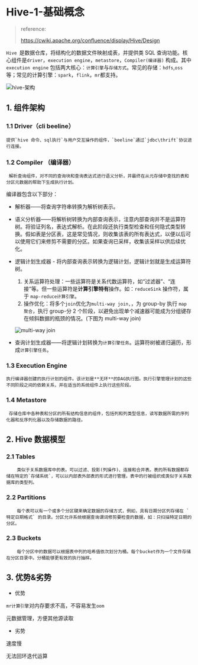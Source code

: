 # Hive-1-基础概念

> reference:
>
> https://cwiki.apache.org/confluence/display/Hive/Design

   `Hive `是数据仓库，将结构化的数据文件映射成表，并提供类 SQL 查询功能。核心组件是`driver`，`execution engine`，`metastore`，`Compiler(编译器)` 构成。其中`execution engine` 包括两大核心：`计算引擎`与`存储方式`。常见的存储：`hdfs`,`oss`等；常见的计算引擎：`spark`，`flink`，`mr`都支持。


![hive-架构](https://github.com/Whojohn/learn/blob/master/docs/hive/pic/hive_architecture.png?raw=true)


## 1. 组件架构

### 1.1 Driver（cli beeline）

	提供`hive 命令、sql执行`与用户交互操作的组件，`beeline`通过`jdbc\thrift`协议进行连接。

### 1.2 Compiler （编译器）

     解析查询组件，对不同的查询块和查询表达式进行语义分析，并最终在从元存储中查找的表和分区元数据的帮助下生成执行计划。

编译器包含以下部分：

- 解析器——将查询字符串转换为解析树表示。

- 语义分析器——将解析树转换为内部查询表示，注意内部查询并不是运算符树。将验证列名，表达式解析。在此阶段还执行类型检查和任何隐式类型转换。假如表是分区表，这是常见情况，则收集该表的所有表达式，以便以后可以使用它们来修剪不需要的分区。如果查询已采样，收集该采样以供后续优化。

- 逻辑计划生成器 - 将内部查询表示转换为逻辑计划，逻辑计划就是生成运算符树。

  1. 关系运算符处理：一些运算符是关系代数运算符，如“过滤器”、“连接”等。但一些运算符是**计算引擎特有**操作。如：`reduceSink` 操作符，属于 `map-reduce计算引擎`。
  2. 操作优化：将多个`join`优化为`multi-way join,`，为 group-by 执行 `map 聚合`，执行 group-分 2 个阶段，以避免出现单个减速器可能成为分组键存在倾斜数据的瓶颈的情况。(下图为 multi-way join)

  ![multi-way join](https://pic4.zhimg.com/80/v2-2392c9bc96e057562c5fa05e7856e8c7_720w.jpg)

- 查询计划生成器——将逻辑计划转换为`计算引擎任务`。运算符树被递归遍历，形成`计算引擎任务`。

### 1.3 Execution Engine

	执行编译器创建的执行计划的组件。该计划是**无环**的DAG执行图。执行引擎管理计划的这些不同阶段之间的依赖关系，并在适当的系统组件上执行这些阶段。

### 1.4 Metastore 

     存储仓库中各种表和分区的所有结构信息的组件，包括列和列类型信息，读写数据所需的序列化器和反序列化器以及存储数据的路径。

## 2. Hive 数据模型

### 2.1 Tables

		类似于关系数据库中的表。可以过滤、投影(列操作)、连接和合并表。表的所有数据都存储在特定的`存储系统`，可以以内部表外部表的形式进行管理。表中的行被组织成类似于关系数据库的类型列。

### 2.2 Partitions

		每个表可以有一个或多个分区键来确定数据的存储方式，例如，具有日期分区列存储在 `特定日期格式` 的目录。分区允许系统根据查询谓词修剪要检查的数据，如：只扫描特定日期的分区。

### 2.3 Buckets

        每个分区中的数据可以根据表中列的哈希值依次划分为桶。每个bucket作为一个文件存储在分区目录中。分桶能够更有效的执行抽样。

## 3. 优势&劣势 

- 优势

`mr计算引擎`对内存要求不高，不容易发生`oom`

元数据管理，方便其他源读取

- 劣势 

速度慢

无法回环迭代运算

 